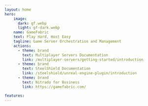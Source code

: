 ```yaml
---
layout: home
hero:
    image:
      dark: gf.webp
      light: gf-dark.webp
    name: GameFabric
    text: Play Hard, Host Easy
    tagline: Game Server Orchestration and Management
    actions:
      - theme: brand
        text: Multiplayer Servers Documentation
        link: /multiplayer-servers/getting-started/introduction
      - theme: brand
        text: SteelShield Documentation
        link: /steelshield/unreal-engine-plugin/introduction
      - theme: brand
        text: Nitrado for Business
        link: https://gamefabric.com/

features:
---
```

<style>
.dark:root {
  --vp-home-hero-name-color: transparent;
  --vp-home-hero-name-background: -webkit-linear-gradient(30deg, rgb(252,209,68,100) 30%, rgb(255,252,237,100));

  --vp-home-hero-image-background-image: linear-gradient(-10deg, rgb(252,209,68,100) 30%, rgb(130,122,122) 50%);
  --vp-home-hero-image-filter: blur(44px);
}

 :root {
  --vp-home-hero-name-color: rgb(16,14,13,100);
  --vp-home-hero-image-background-image: linear-gradient(-10deg, rgb(252,209,68,100) 50%, rgb(130,122,122) 50%);
  --vp-home-hero-image-filter: blur(44px);
}

@media (min-width: 640px) {
  :root {
    --vp-home-hero-image-filter: blur(56px);
  }
}

@media (min-width: 960px) {
  :root {
    --vp-home-hero-image-filter: blur(68px);
  }
}
</style>
